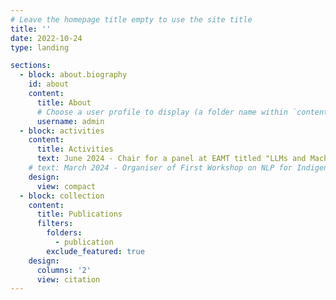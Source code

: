 ```yaml
---
# Leave the homepage title empty to use the site title
title: ''
date: 2022-10-24
type: landing

sections:
  - block: about.biography
    id: about
    content:
      title: About
      # Choose a user profile to display (a folder name within `content/authors/`)
      username: admin
  - block: activities
    content:
      title: Activities
      text: June 2024 - Chair for a panel at EAMT titled "LLMs and Machine Translation for Low-Resource Languages Bridging Gaps or Widening Divides?"
    # text: March 2024 - Organiser of First Workshop on NLP for Indigenous Languages of Lusophone Countries, co-located with PROPOR 2024
    design:
      view: compact
  - block: collection
    content:
      title: Publications
      filters:
        folders:
          - publication
        exclude_featured: true
    design:
      columns: '2'
      view: citation
---
```

